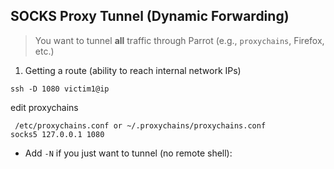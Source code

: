 ## **SOCKS Proxy Tunnel (Dynamic Forwarding)**

> You want to tunnel **all** traffic through Parrot (e.g., `proxychains`, Firefox, etc.)
1. Getting a route (ability to reach internal network IPs)
```
ssh -D 1080 victim1@ip
```

edit proxychains
```
 /etc/proxychains.conf or ~/.proxychains/proxychains.conf
socks5 127.0.0.1 1080
```


- Add `-N` if you just want to tunnel (no remote shell):

